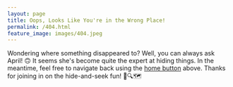 ```yaml
---
layout: page
title: Oops, Looks Like You're in the Wrong Place!
permalink: /404.html
feature_image: images/404.jpeg
---
```


Wondering where something disappeared to? Well, you can always ask April! 🙃 It seems she's become quite the expert at hiding things. In the meantime, feel free to navigate back using the <a class="error-link" href="{{ site.baseurl }}/">home button</a> above. Thanks for joining in on the hide-and-seek fun! 🙈🔍🗺️
